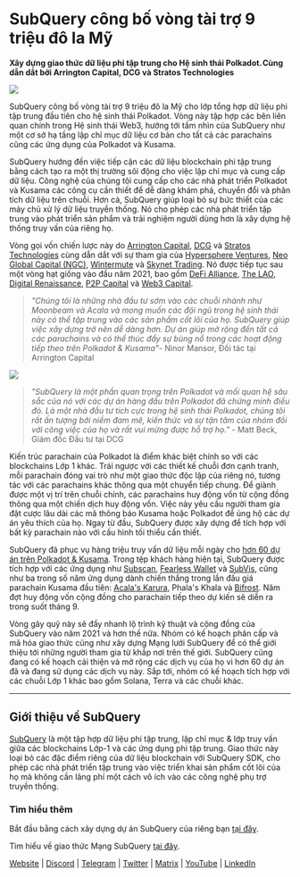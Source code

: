 # SubQuery công bố vòng tài trợ 9 triệu đô la Mỹ

**Xây dựng giao thức dữ liệu phi tập trung cho Hệ sinh thái Polkadot. Cùng dẫn dắt bởi Arrington Capital, DCG và Stratos Technologies**

![](https://cdn-images-1.medium.com/max/1600/0*PR4oqrB9Am03VseR)

SubQuery công bố vòng tài trợ 9 triệu đô la Mỹ cho lớp tổng hợp dữ liệu phi tập trung đầu tiên cho hệ sinh thái Polkadot. Vòng này tập hợp các bên liên quan chính trong Hệ sinh thái Web3, hướng tới tầm nhìn của SubQuery như một cơ sở hạ tầng lập chỉ mục dữ liệu cơ bản cho tất cả các parachains cũng các ứng dụng của Polkadot và Kusama.

SubQuery hướng đến việc tiếp cận các dữ liệu blockchain phi tập trung bằng cách tạo ra một thị trường sôi động cho việc lập chỉ mục và cung cấp dữ liệu. Công nghệ của chúng tôi cung cấp cho các nhà phát triển Polkadot và Kusama các công cụ cần thiết để dễ dàng khám phá, chuyển đổi và phân tích dữ liệu trên chuỗi. Hơn cả, SubQuery giúp loại bỏ sự bức thiết của các máy chủ xử lý dữ liệu truyền thống. Nó cho phép các nhà phát triển tập trung vào phát triển sản phẩm và trải nghiệm người dùng hơn là xây dựng hệ thống truy vấn của riêng họ.

Vòng gọi vốn chiến lược này do [Arrington Capital](https://arringtonxrpcapital.com/), [DCG](https://dcg.co/) và [Stratos Technologies](https://www.stratoslp.com/) cùng dẫn dắt với sự tham gia của [Hypersphere Ventures](https://hypersphere.ventures/), [Neo Global Capital (NGC)](http://ngc.fund/), [Wintermute](https://www.wintermute.com/) và [Skynet Trading](http://skynettrading.com/). Nó được tiếp tục sau một vòng hạt giống vào đầu năm 2021, bao gồm [DeFi Alliance](https://defialliance.co/), [The LAO](https://www.thelao.io/), [Digital Renaissance](https://drf.ee/), [P2P Capital](https://www.p2pcap.com/) và [Web3 Capital](https://web3.capital/).

> *"Chúng tôi là những nhà đầu tư sớm vào các chuỗi nhánh như Moonbeam và Acala và mong muốn các đội ngũ trong hệ sinh thái này có thể tập trung vào các sản phẩm cốt lõi của họ. SubQuery giúp việc xây dựng trở nên dễ dàng hơn. Dự án giúp mở rộng đến tất cả các parachains và có thể thúc đẩy sự bùng nổ trong các hoạt động tiếp theo trên Polkadot & Kusama"*- Ninor Mansor, Đối tác tại Arrington Capital

![](https://cdn-images-1.medium.com/max/1600/1*j4VHuY_BgjkYv_bQ6_DmcQ.gif)

> *"SubQuery là một phần quan trọng trên Polkadot và mối quan hệ sâu sắc của nó với các dự án hàng đầu trên Polkadot đã chứng minh điều đó. Là một nhà đầu tư tích cực trong hệ sinh thái Polkadot, chúng tôi rất ấn tượng bởi niềm đam mê, kiến ​​thức và sự tận tâm của nhóm đối với công việc của họ và rất vui mừng được hỗ trợ họ."* - Matt Beck, Giám đốc Đầu tư tại DCG

Kiến trúc parachain của Polkadot là điểm khác biệt chính so với các blockchains Lớp 1 khác. Trái ngược với các thiết kế chuỗi đơn cạnh tranh, mỗi parachain đóng vai trò như một giao thức độc lập của riêng nó, tương tác với các parachains khác thông qua một chuyển tiếp chung. Để giành được một vị trí trên chuỗi chính, các parachains huy động vốn từ cộng đồng thông qua một chiến dịch huy động vốn. Việc này yêu cầu người tham gia đặt cược lâu dài các mã thông báo Kusama hoặc Polkadot để ủng hộ các dự án yêu thích của họ. Ngay từ đầu, SubQuery được xây dựng để tích hợp với bất kỳ parachain nào với cấu hình tối thiểu cần thiết.

SubQuery đã phục vụ hàng triệu truy vấn dữ liệu mỗi ngày cho [hơn 60 dự án trên Polkadot & Kusama](https://explorer.subquery.network/). Trong tệp khách hàng hiện tại, SubQuery được tích hợp với các ứng dụng như [Subscan](https://subquery.medium.com/subscans-multi-signature-tool-powered-by-subquery-926da3e4fc25), [Fearless Wallet](https://explorer.subquery.network/subquery/ef1rspb/fearless-wallet) và [SubVis](https://subquery.medium.com/explore-kusama-auctions-with-subvis-io-and-subquery-522351538d17), cũng như ba trong số năm ứng dụng dành chiến thắng trong lần đấu giá parachain Kusama đầu tiên: [Acala's Karura](https://subquery.medium.com/karura-integrates-with-subquery-to-aggregate-and-serve-defi-data-to-kusama-builders-d34f0e722311), Phala's Khala và [Bifrost](https://subquery.medium.com/bifrost-chooses-subquery-to-provide-the-data-for-their-new-dapp-c8005ee54f38). Năm đợt huy động vốn cộng đồng cho parachain tiếp theo dự kiến ​​sẽ diễn ra trong suốt tháng 9.

Vòng gây quỹ này sẽ đẩy nhanh lộ trình kỹ thuật và cộng đồng của SubQuery vào năm 2021 và hơn thế nữa. Nhóm có kế hoạch phân cấp và mã hóa giao thức cũng như xây dựng Mạng lưới SubQuery để có thể giới thiệu tới những người tham gia từ khắp nơi trên thế giới. SubQuery cũng đang có kế hoạch cải thiện và mở rộng các dịch vụ của họ vì hơn 60 dự án đã và đang sử dụng các dịch vụ này. Sắp tới, nhóm có kế hoạch tích hợp với các chuỗi Lớp 1 khác bao gồm Solana, Terra và các chuỗi khác.

* * * * *

## Giới thiệu về SubQuery

[SubQuery](https://subquery.network) là một tập hợp dữ liệu phi tập trung, lập chỉ mục & lớp truy vấn giữa các blockchains Lớp-1 và các ứng dụng phi tập trung. Giao thức này loại bỏ các đặc điểm riêng của dữ liệu blockchain với SubQuery SDK, cho phép các nhà phát triển tập trung vào việc triển khai sản phẩm cốt lõi của họ mà không cần lãng phí một cách vô ích vào các công nghệ phụ trợ truyền thống.

### Tìm hiểu thêm

Bắt đầu bằng cách xây dựng dự án SubQuery của riêng bạn [tại đây](https://doc.subquery.network/).

Tìm hiểu về giao thức Mạng SubQuery [tại đây](https://static.subquery.network/whitepaper.pdf).

[Website](https://subquery.network/) | [Discord](https://discord.com/invite/78zg8aBSMG) | [Telegram](https://t.me/subquerynetwork) | [Twitter](https://twitter.com/subquerynetwork) | [Matrix](https://matrix.to/#/#subquery:matrix.org) | [YouTube](https://www.youtube.com/channel/UCi1a6NUUjegcLHDFLr7CqLw) | [LinkedIn](https://www.linkedin.com/company/subquery)